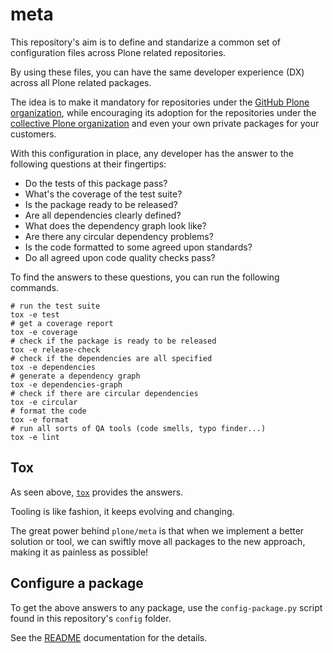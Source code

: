 # meta

This repository's aim is to define and standarize a common set
of configuration files across Plone related repositories.

By using these files, you can have the same developer experience (DX)
across all Plone related packages.

The idea is to make it mandatory for repositories under the [GitHub Plone organization](https://github.com/plone),
while encouraging its adoption for the repositories under the [collective Plone organization](https://github.com/collective)
and even your own private packages for your customers.

With this configuration in place,
any developer has the answer to the following questions at their fingertips:

- Do the tests of this package pass?
- What's the coverage of the test suite?
- Is the package ready to be released?
- Are all dependencies clearly defined?
- What does the dependency graph look like?
- Are there any circular dependency problems?
- Is the code formatted to some agreed upon standards?
- Do all agreed upon code quality checks pass?

To find the answers to these questions, you can run the following commands.

```shell
# run the test suite
tox -e test
# get a coverage report
tox -e coverage
# check if the package is ready to be released
tox -e release-check
# check if the dependencies are all specified
tox -e dependencies
# generate a dependency graph
tox -e dependencies-graph
# check if there are circular dependencies
tox -e circular
# format the code
tox -e format
# run all sorts of QA tools (code smells, typo finder...)
tox -e lint
```

## Tox

As seen above, [`tox`](https://pypi.org/project/tox) provides the answers.

Tooling is like fashion, it keeps evolving and changing.

The great power behind `plone/meta` is that when we implement a better solution or tool,
we can swiftly move all packages to the new approach, making it as painless as possible!

## Configure a package

To get the above answers to any package, use the `config-package.py` script found in this repository's `config` folder.

See the [README](config/README.md) documentation for the details.
